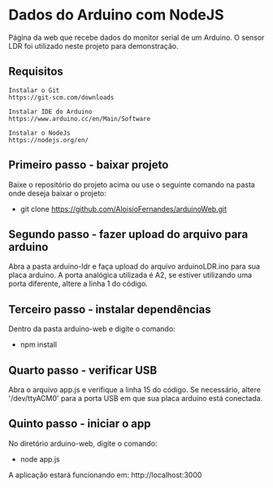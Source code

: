 # Dados do Arduino com NodeJS
 Página da web que recebe dados do monitor serial de um Arduino. O sensor LDR foi utilizado neste projeto para demonstração.

 ## Requisitos
    Instalar o Git
    https://git-scm.com/downloads

    Instalar IDE do Arduino
    https://www.arduino.cc/en/Main/Software

    Instalar o NodeJs
    https://nodejs.org/en/

## Primeiro passo - baixar projeto
Baixe o repositório do projeto acima ou use o seguinte comando na pasta onde deseja baixar o projeto:
- git clone https://github.com/AloisioFernandes/arduinoWeb.git

## Segundo passo - fazer upload do arquivo para arduino
Abra a pasta arduino-ldr e faça upload do arquivo arduinoLDR.ino para sua placa arduino. A porta analógica utilizada é A2, se estiver utilizando uma porta diferente, altere a linha 1 do código.

## Terceiro passo - instalar dependências
Dentro da pasta arduino-web e digite o comando:
- npm install

## Quarto passo - verificar USB 
Abra o arquivo app.js e verifique a linha 15 do código. Se necessário, altere '/dev/ttyACM0' para a porta USB em que sua placa arduino está conectada.

## Quinto passo - iniciar o app
No diretório arduino-web, digite o comando:
- node app.js

A aplicação estará funcionando em: http://localhost:3000 